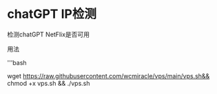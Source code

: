 # chatGPT IP检测
检测chatGPT NetFlix是否可用

用法

'''bash

  wget https://raw.githubusercontent.com/wcmiracle/vps/main/vps.sh&& chmod +x vps.sh  && ./vps.sh 

